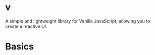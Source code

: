 # v
A simple and lightweight library for Vanilla JavaScript, allowing you to create a reactive UI.

# Basics
